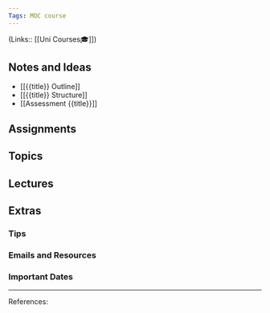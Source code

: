 ```yaml
---
Tags: MOC course
---
```

(Links:: [[Uni Courses🎓]])
## Notes and Ideas
- [[{{title}} Outline]]
- [[{{title}} Structure]]
- [[Assessment {{title}}]]
## Assignments
## Topics
## Lectures
## Extras
### Tips
### Emails and Resources
### Important Dates
___
References:
